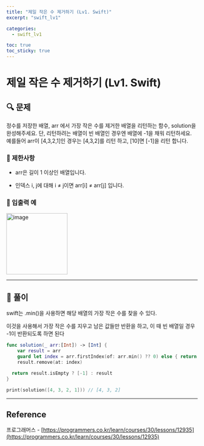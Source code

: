 ```yaml
---
title: "제일 작은 수 제거하기 (Lv1. Swift)"
excerpt: "swift_lv1"

categories:
  - swift_lv1

toc: true
toc_sticky: true
---
```


# 제일 작은 수 제거하기 (Lv1. Swift)

## 🔍 문제

정수를 저장한 배열, arr 에서 가장 작은 수를 제거한 배열을 리턴하는 함수, solution을 완성해주세요. 단, 리턴하려는 배열이 빈 배열인 경우엔 배열에 -1을 채워 리턴하세요. 예를들어 arr이 [4,3,2,1]인 경우는 [4,3,2]를 리턴 하고, [10]면 [-1]을 리턴 합니다.

### 🔶 제한사항

- arr은 길이 1 이상인 배열입니다.

- 인덱스 i, j에 대해 i ≠ j이면 arr[i] ≠ arr[j] 입니다.

<!-- ### 🔹 입력 형식 -->

<!-- ### 🔹 출력 형식 -->

### 🔹 입출력 예

<img width="161" alt="image" src="https://user-images.githubusercontent.com/28912774/160722039-1ed146b5-97cc-49c6-99a4-980e45fec6ef.png">

<!-- ### 🔹 입출력 예 설명 -->

<!-- ### 🔷 참고사항 -->

---

## 📌 풀이

swift는 .min()을 사용하면 해당 배열의 가장 작은 수를 찾을 수 있다.

이것을 사용해서 가장 작은 수를 지우고 남은 값들만 반환을 하고, 이 때 빈 배열일 경우 -1이 반환되도록 하면 된다

```swift
func solution(_ arr:[Int]) -> [Int] {
	var result = arr
	guard let index = arr.firstIndex(of: arr.min() ?? 0) else { return [] }
	result.remove(at: index)

  return result.isEmpty ? [-1] : result
}

print(solution([4, 3, 2, 1])) // [4, 3, 2]
```

<!-- ```swift

``` -->

---

<!-- 🔶 🔷 📌 🔑 👉 -->

## Reference

프로그래머스 - [https://programmers.co.kr/learn/courses/30/lessons/12935](https://programmers.co.kr/learn/courses/30/lessons/12935)
